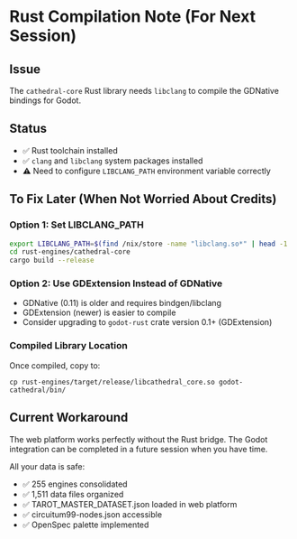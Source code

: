 # Rust Compilation Note (For Next Session)

## Issue
The `cathedral-core` Rust library needs `libclang` to compile the GDNative bindings for Godot.

## Status
- ✅ Rust toolchain installed
- ✅ `clang` and `libclang` system packages installed
- ⚠️ Need to configure `LIBCLANG_PATH` environment variable correctly

## To Fix Later (When Not Worried About Credits)

### Option 1: Set LIBCLANG_PATH
```bash
export LIBCLANG_PATH=$(find /nix/store -name "libclang.so*" | head -1 | xargs dirname)
cd rust-engines/cathedral-core
cargo build --release
```

### Option 2: Use GDExtension Instead of GDNative
- GDNative (0.11) is older and requires bindgen/libclang
- GDExtension (newer) is easier to compile
- Consider upgrading to `godot-rust` crate version 0.1+ (GDExtension)

### Compiled Library Location
Once compiled, copy to:
```
cp rust-engines/target/release/libcathedral_core.so godot-cathedral/bin/
```

## Current Workaround
The web platform works perfectly without the Rust bridge. The Godot integration can be completed in a future session when you have time.

All your data is safe:
- ✅ 255 engines consolidated
- ✅ 1,511 data files organized
- ✅ TAROT_MASTER_DATASET.json loaded in web platform
- ✅ circuitum99-nodes.json accessible
- ✅ OpenSpec palette implemented

